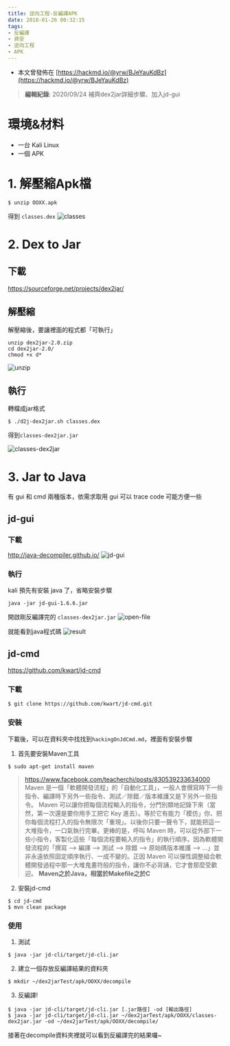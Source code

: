 ```yaml
---
title: 逆向工程-反編譯APK
date: 2018-01-26 00:32:15
tags:
- 反編譯
- 資安
- 逆向工程
- APK
---
```


* 本文曾發佈在 [https://hackmd.io/@yrw/BJeYauKdBz](https://hackmd.io/@yrw/BJeYauKdBz)

> **編輯紀錄**:
> 2020/09/24
> 補齊dex2jar詳細步驟、加入jd-gui

<!-- more -->
# 環境&材料
- 一台 Kali Linux
- 一個 APK

# 1. 解壓縮Apk檔

```shell=
$ unzip OOXX.apk
```
得到 `classes.dex`
![classes](classes.png) 

# 2. Dex to Jar

## 下載
https://sourceforge.net/projects/dex2jar/

## 解壓縮
解壓縮後，要讓裡面的程式都「可執行」
```shell=
unzip dex2jar-2.0.zip
cd dex2jar-2.0/
chmod +x d*
```
![unzip](unzip.png)

## 執行
轉檔成jar格式

```shell=
$ ./d2j-dex2jar.sh classes.dex
```

得到`classes-dex2jar.jar`

![classes-dex2jar](classes-dex2jar.png)

# 3. Jar to Java

有 gui 和 cmd 兩種版本，依需求取用
gui 可以 trace code 可能方便一些

## jd-gui

### 下載
http://java-decompiler.github.io/
![jd-gui](jd-gui.png)

### 執行
kali 預先有安裝 java 了，省略安裝步驟
```shell=
java -jar jd-gui-1.6.6.jar
```
開啟剛反編譯完的 `classes-dex2jar.jar`
![open-file](open-file.png)

就能看到java程式碼
![result](result.png)

## jd-cmd
https://github.com/kwart/jd-cmd

### 下載 

```shell=
$ git clone https://github.com/kwart/jd-cmd.git
```

### 安裝

下載後，可以在資料夾中找找到`hackingOnJdCmd.md`，裡面有安裝步驟

1. 首先要安裝Maven工具
```shell=
$ sudo apt-get install maven
```
> https://www.facebook.com/teacherchi/posts/830539233634000
> Maven 是一個「軟體開發流程」的「自動化工具」，一般人會撰寫時下一些指令、編譯時下另外一些指令、測試／除錯／版本維護又是下另外一些指令。
> Maven 可以讓你把每個流程輸入的指令，分門別類地記錄下來（當然，第一次還是要你用手工把它 Key 進去）。等於它有能力「模仿」你、把你每個流程打入的指令無限次「重現」。以後你只要一聲令下，就能把這一大堆指令，一口氣執行完畢。更棒的是，呼叫 Maven 時，可以從外部下一些小指令，客製化這些「每個流程要輸入的指令」的執行順序。因為軟體開發流程的「撰寫 --> 編譯 --> 測試 --> 除錯 --> 原始碼版本維護 --> ...」並非永遠依照固定順序執行、一成不變的。正因 Maven 可以彈性調整組合軟體開發過程中那一大堆鬼畫符般的指令，讓你不必背誦，它才會那麼受歡迎。
> **Maven之於Java，相當於Makefile之於C**
2. 安裝jd-cmd
```shell=
$ cd jd-cmd
$ mvn clean package
```

### 使用

1. 測試
```shell=
$ java -jar jd-cli/target/jd-cli.jar
```
2. 建立一個存放反編譯結果的資料夾
```shell=
$ mkdir ~/dex2jarTest/apk/OOXX/decompile 
```
3. 反編譯!
```shell=
$ java -jar jd-cli/target/jd-cli.jar [.jar路徑] -od [輸出路徑]
$ java -jar jd-cli/target/jd-cli.jar ~/dex2jarTest/apk/OOXX/classes-dex2jar.jar -od ~/dex2jarTest/apk/OOXX/decompile/
```
接著在decompile資料夾裡就可以看到反編譯完的結果囉~

